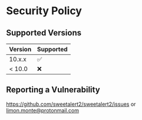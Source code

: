 # Security Policy

## Supported Versions

| Version  | Supported          |
| -------- | ------------------ |
| 10.x.x   | :white_check_mark: |
| < 10.0   | :x:                |

## Reporting a Vulnerability

https://github.com/sweetalert2/sweetalert2/issues or limon.monte@protonmail.com
